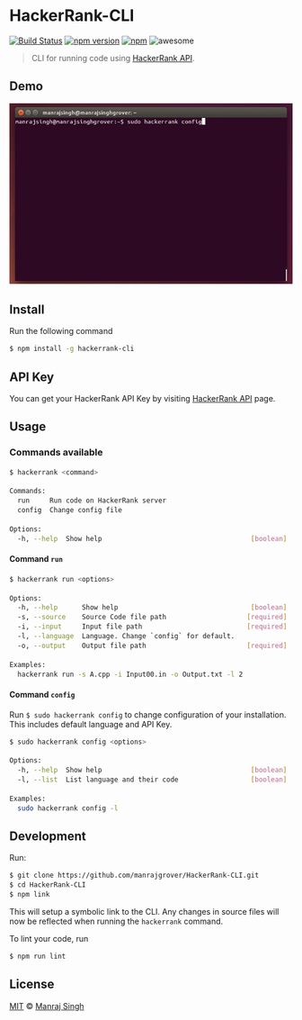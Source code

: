 # HackerRank-CLI
[![Build Status](https://travis-ci.org/manrajgrover/HackerRank-CLI.svg?branch=master)](https://travis-ci.org/manrajgrover/HackerRank-CLI) [![npm version](https://badge.fury.io/js/hackerrank-cli.svg)](https://www.npmjs.com/package/hackerrank-cli) [![npm](https://img.shields.io/npm/dt/hackerrank-cli.svg)](https://www.npmjs.com/package/hackerrank-cli) ![awesome](https://img.shields.io/badge/awesome-yes-green.svg)
> CLI for running code using [HackerRank API](https://www.hackerrank.com/api).

## Demo

![Demo](https://raw.githubusercontent.com/manrajgrover/HackerRank-CLI/master/assets/demo.gif)

## Install

Run the following command

```sh
$ npm install -g hackerrank-cli
```

## API Key

You can get your HackerRank API Key by visiting [HackerRank API](https://www.hackerrank.com/api) page.

## Usage

### Commands available

```sh
$ hackerrank <command>

Commands:
  run     Run code on HackerRank server
  config  Change config file

Options:
  -h, --help  Show help                                     [boolean]
```


#### Command `run`

```sh
$ hackerrank run <options>

Options:
  -h, --help      Show help                                 [boolean]
  -s, --source    Source Code file path                    [required]
  -i, --input     Input file path                          [required]
  -l, --language  Language. Change `config` for default.
  -o, --output    Output file path                         [required]

Examples:
  hackerrank run -s A.cpp -i Input00.in -o Output.txt -l 2
```


#### Command `config`
Run `$ sudo hackerrank config` to change configuration of your installation. This includes default language and API Key.

```sh
$ sudo hackerrank config <options>

Options:
  -h, --help  Show help                                     [boolean]
  -l, --list  List language and their code                  [boolean]

Examples:
  sudo hackerrank config -l
```

## Development

Run:

```sh
$ git clone https://github.com/manrajgrover/HackerRank-CLI.git
$ cd HackerRank-CLI
$ npm link
```

This will setup a symbolic link to the CLI. Any changes in source files will now be reflected when running the `hackerrank` command.

To lint your code, run

```sh
$ npm run lint
```

## License

[MIT](https://github.com/manrajgrover/HackerRank-CLI/blob/master/LICENSE) © [Manraj Singh](https://github.com/manrajgrover)
